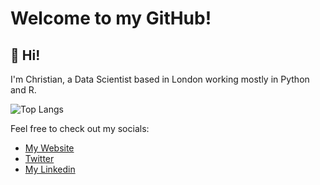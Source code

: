 # Welcome to my GitHub!

## :wave: Hi! 

I'm Christian, a Data Scientist based in London working mostly in Python and R.

 ![Top Langs](https://github-readme-stats.vercel.app/api/top-langs/?username=ChrisPayneHome&hide=javascript,css,scss&theme=dark)

Feel free to check out my socials:

* <a href="https://chrispaynehome.github.io/index.html">My Website</a>
* <a href="https://twitter.com/cpayneathome">Twitter</a>
* <a href="https://www.linkedin.com/in/christian-payne-1a3022101/">My Linkedin</a>
